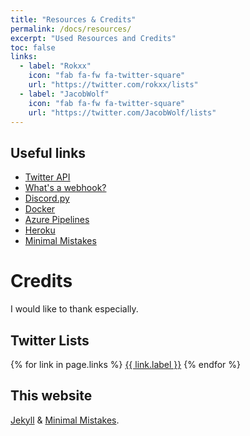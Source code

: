 ```yaml
---
title: "Resources & Credits"
permalink: /docs/resources/
excerpt: "Used Resources and Credits"
toc: false
links:
  - label: "Rokxx"
    icon: "fab fa-fw fa-twitter-square"
    url: "https://twitter.com/rokxx/lists"
  - label: "JacobWolf"
    icon: "fab fa-fw fa-twitter-square"
    url: "https://twitter.com/JacobWolf/lists"
---
```


## Useful links
* [Twitter API](https://developer.twitter.com/en/apps)
* [What's a webhook?](https://support.discordapp.com/hc/en-us/articles/228383668-Intro-to-Webhooks)
* [Discord.py](https://discordpy.readthedocs.io/en/rewrite/api.html#webhook-support)
* [Docker](https://docs.docker.com/engine/reference/run/)
* [Azure Pipelines](https://docs.microsoft.com/en-us/azure/devops/pipelines/get-started/)
* [Heroku](https://devcenter.heroku.com/articles/heroku-button)
* [Minimal Mistakes](https://mmistakes.github.io/minimal-mistakes/docs/quick-start-guide/)

# Credits
I would like to thank especially.

## Twitter Lists
{% for link in page.links %}
<a href="{{ link.url }}" rel="nofollow noopener noreferrer"><i class="{{ link.icon | default: 'fas fa-link' }}" aria-hidden="true"></i> {{ link.label }}</a>
{% endfor %}

## This website
<a href="https://jekyllrb.com" rel="nofollow">Jekyll</a> &amp; <a href="https://mademistakes.com/work/minimal-mistakes-jekyll-theme/" rel="nofollow">Minimal Mistakes</a>.

